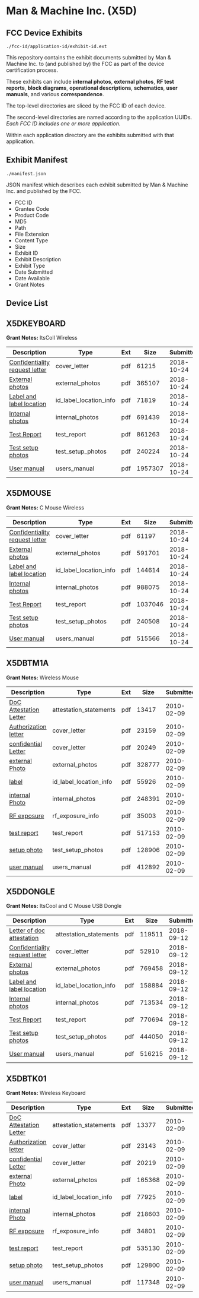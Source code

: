 # Man & Machine Inc. (X5D)
## FCC Device Exhibits

```
./fcc-id/application-id/exhibit-id.ext
```

This repository contains the exhibit documents submitted by Man & Machine Inc. to (and published by) the FCC as part of the device certification process.

These exhibits can include **internal photos**, **external photos**, **RF test reports**, **block diagrams**, **operational descriptions**, **schematics**, **user manuals**, and various **correspondence**.

The top-level directories are sliced by the FCC ID of each device.

The second-level directories are named according to the application UUIDs. *Each FCC ID includes one or more application.*

Within each application directory are the exhibits submitted with that application. 

## Exhibit Manifest

```
./manifest.json
```

JSON manifest which describes each exhibit submitted by Man & Machine Inc. and published by the FCC.

- FCC ID
- Grantee Code
- Product Code
- MD5
- Path
- File Extension
- Content Type
- Size
- Exhibit ID
- Exhibit Description
- Exhibit Type
- Date Submitted
- Date Available
- Grant Notes

## Device List
## X5DKEYBOARD
**Grant Notes:** ItsColl Wireless

| Description | Type | Ext | Size | Submitted | Available |
| ----------- | ---- | --- | ---- | --------- | --------- |
| [Confidentiality request letter](X5DKEYBOARD/4a29a3d255639fb7934484996dd36762/4046495.pdf) | cover_letter | pdf | 61215 | 2018-10-24 | 2018-10-24 |
| [External photos](X5DKEYBOARD/4a29a3d255639fb7934484996dd36762/4046496.pdf) | external_photos | pdf | 365107 | 2018-10-24 | 2018-10-24 |
| [Label and label location](X5DKEYBOARD/4a29a3d255639fb7934484996dd36762/4046498.pdf) | id_label_location_info | pdf | 71819 | 2018-10-24 | 2018-10-24 |
| [Internal photos](X5DKEYBOARD/4a29a3d255639fb7934484996dd36762/4046497.pdf) | internal_photos | pdf | 691439 | 2018-10-24 | 2018-10-24 |
| [Test Report](X5DKEYBOARD/4a29a3d255639fb7934484996dd36762/4046501.pdf) | test_report | pdf | 861263 | 2018-10-24 | 2018-10-24 |
| [Test setup photos](X5DKEYBOARD/4a29a3d255639fb7934484996dd36762/4046502.pdf) | test_setup_photos | pdf | 240224 | 2018-10-24 | 2018-10-24 |
| [User manual](X5DKEYBOARD/4a29a3d255639fb7934484996dd36762/4046503.pdf) | users_manual | pdf | 1957307 | 2018-10-24 | 2018-10-24 |
## X5DMOUSE
**Grant Notes:** C Mouse Wireless

| Description | Type | Ext | Size | Submitted | Available |
| ----------- | ---- | --- | ---- | --------- | --------- |
| [Confidentiality request letter](X5DMOUSE/a9e2a92e1efb49fa49c6c572f25f814d/4046505.pdf) | cover_letter | pdf | 61197 | 2018-10-24 | 2018-10-24 |
| [External photos](X5DMOUSE/a9e2a92e1efb49fa49c6c572f25f814d/4046506.pdf) | external_photos | pdf | 591701 | 2018-10-24 | 2018-10-24 |
| [Label and label location](X5DMOUSE/a9e2a92e1efb49fa49c6c572f25f814d/4046508.pdf) | id_label_location_info | pdf | 144614 | 2018-10-24 | 2018-10-24 |
| [Internal photos](X5DMOUSE/a9e2a92e1efb49fa49c6c572f25f814d/4046507.pdf) | internal_photos | pdf | 988075 | 2018-10-24 | 2018-10-24 |
| [Test Report](X5DMOUSE/a9e2a92e1efb49fa49c6c572f25f814d/4046511.pdf) | test_report | pdf | 1037046 | 2018-10-24 | 2018-10-24 |
| [Test setup photos](X5DMOUSE/a9e2a92e1efb49fa49c6c572f25f814d/4046512.pdf) | test_setup_photos | pdf | 240508 | 2018-10-24 | 2018-10-24 |
| [User manual](X5DMOUSE/a9e2a92e1efb49fa49c6c572f25f814d/4046513.pdf) | users_manual | pdf | 515566 | 2018-10-24 | 2018-10-24 |
## X5DBTM1A
**Grant Notes:** Wireless Mouse

| Description | Type | Ext | Size | Submitted | Available |
| ----------- | ---- | --- | ---- | --------- | --------- |
| [DoC Attestation Letter](X5DBTM1A/6145ecd7294a423486c8b5cf0f16c666/1239655.pdf) | attestation_statements | pdf | 13417 | 2010-02-09 | 2010-02-09 |
| [Authorization letter](X5DBTM1A/6145ecd7294a423486c8b5cf0f16c666/1239653.pdf) | cover_letter | pdf | 23159 | 2010-02-09 | 2010-02-09 |
| [confidential Letter](X5DBTM1A/6145ecd7294a423486c8b5cf0f16c666/1239654.pdf) | cover_letter | pdf | 20249 | 2010-02-09 | 2010-02-09 |
| [external Photo](X5DBTM1A/6145ecd7294a423486c8b5cf0f16c666/1239659.pdf) | external_photos | pdf | 328777 | 2010-02-09 | 2010-02-09 |
| [label](X5DBTM1A/6145ecd7294a423486c8b5cf0f16c666/1239660.pdf) | id_label_location_info | pdf | 55926 | 2010-02-09 | 2010-02-09 |
| [internal Photo](X5DBTM1A/6145ecd7294a423486c8b5cf0f16c666/1239661.pdf) | internal_photos | pdf | 248391 | 2010-02-09 | 2010-02-09 |
| [RF exposure](X5DBTM1A/6145ecd7294a423486c8b5cf0f16c666/1239662.pdf) | rf_exposure_info | pdf | 35003 | 2010-02-09 | 2010-02-09 |
| [test report](X5DBTM1A/6145ecd7294a423486c8b5cf0f16c666/1239663.pdf) | test_report | pdf | 517153 | 2010-02-09 | 2010-02-09 |
| [setup photo](X5DBTM1A/6145ecd7294a423486c8b5cf0f16c666/1239664.pdf) | test_setup_photos | pdf | 128906 | 2010-02-09 | 2010-02-09 |
| [user manual](X5DBTM1A/6145ecd7294a423486c8b5cf0f16c666/1239665.pdf) | users_manual | pdf | 412892 | 2010-02-09 | 2010-02-09 |
## X5DDONGLE
**Grant Notes:** ItsCool and C Mouse USB Dongle

| Description | Type | Ext | Size | Submitted | Available |
| ----------- | ---- | --- | ---- | --------- | --------- |
| [Letter of doc attestation](X5DDONGLE/855200c3f02547fd9efbc0cb09288bbf/4001566.pdf) | attestation_statements | pdf | 119511 | 2018-09-12 | 2018-09-12 |
| [Confidentiality request letter](X5DDONGLE/855200c3f02547fd9efbc0cb09288bbf/4001562.pdf) | cover_letter | pdf | 52910 | 2018-09-12 | 2018-09-12 |
| [External photos](X5DDONGLE/855200c3f02547fd9efbc0cb09288bbf/4001563.pdf) | external_photos | pdf | 769458 | 2018-09-12 | 2018-09-12 |
| [Label and label location](X5DDONGLE/855200c3f02547fd9efbc0cb09288bbf/4001565.pdf) | id_label_location_info | pdf | 158884 | 2018-09-12 | 2018-09-12 |
| [Internal photos](X5DDONGLE/855200c3f02547fd9efbc0cb09288bbf/4001564.pdf) | internal_photos | pdf | 713534 | 2018-09-12 | 2018-09-12 |
| [Test Report](X5DDONGLE/855200c3f02547fd9efbc0cb09288bbf/4001569.pdf) | test_report | pdf | 770694 | 2018-09-12 | 2018-09-12 |
| [Test setup photos](X5DDONGLE/855200c3f02547fd9efbc0cb09288bbf/4001570.pdf) | test_setup_photos | pdf | 444050 | 2018-09-12 | 2018-09-12 |
| [User manual](X5DDONGLE/855200c3f02547fd9efbc0cb09288bbf/4001571.pdf) | users_manual | pdf | 516215 | 2018-09-12 | 2018-09-12 |
## X5DBTK01
**Grant Notes:** Wireless Keyboard

| Description | Type | Ext | Size | Submitted | Available |
| ----------- | ---- | --- | ---- | --------- | --------- |
| [DoC Attestation Letter](X5DBTK01/7cf58bd54c0a541c7e030e08dc926550/1239668.pdf) | attestation_statements | pdf | 13377 | 2010-02-09 | 2010-02-09 |
| [Authorization letter](X5DBTK01/7cf58bd54c0a541c7e030e08dc926550/1239666.pdf) | cover_letter | pdf | 23143 | 2010-02-09 | 2010-02-09 |
| [confidential Letter](X5DBTK01/7cf58bd54c0a541c7e030e08dc926550/1239667.pdf) | cover_letter | pdf | 20219 | 2010-02-09 | 2010-02-09 |
| [external Photo](X5DBTK01/7cf58bd54c0a541c7e030e08dc926550/1239672.pdf) | external_photos | pdf | 165368 | 2010-02-09 | 2010-02-09 |
| [label](X5DBTK01/7cf58bd54c0a541c7e030e08dc926550/1239673.pdf) | id_label_location_info | pdf | 77925 | 2010-02-09 | 2010-02-09 |
| [internal Photo](X5DBTK01/7cf58bd54c0a541c7e030e08dc926550/1239674.pdf) | internal_photos | pdf | 218603 | 2010-02-09 | 2010-02-09 |
| [RF exposure](X5DBTK01/7cf58bd54c0a541c7e030e08dc926550/1239675.pdf) | rf_exposure_info | pdf | 34801 | 2010-02-09 | 2010-02-09 |
| [test report](X5DBTK01/7cf58bd54c0a541c7e030e08dc926550/1239676.pdf) | test_report | pdf | 535130 | 2010-02-09 | 2010-02-09 |
| [setup photo](X5DBTK01/7cf58bd54c0a541c7e030e08dc926550/1239677.pdf) | test_setup_photos | pdf | 129800 | 2010-02-09 | 2010-02-09 |
| [user manual](X5DBTK01/7cf58bd54c0a541c7e030e08dc926550/1239678.pdf) | users_manual | pdf | 117348 | 2010-02-09 | 2010-02-09 |
